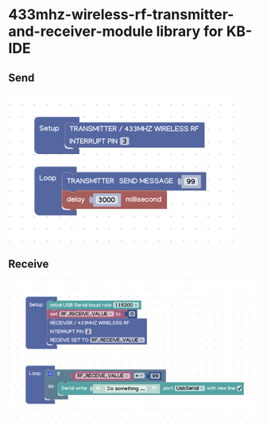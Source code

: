 # 433mhz-wireless-rf-transmitter-and-receiver-module library for KB-IDE

## Send

![send](static/send.png)

## Receive

![receive](static/receive.png)